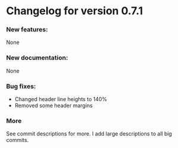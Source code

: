 # Changelog for version 0.7.1
### New features:
None

### New documentation:
None

### Bug fixes:
* Changed header line heights to 140%
* Removed some header margins

### More
See commit descriptions for more. I add large descriptions to all big commits.